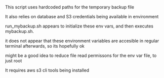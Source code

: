 This script uses hardcoded paths for the temporary backup file

It also relies on database and S3 credentials being available in environment

run_mybackup.sh appears to initialize these env vars, and then executes mybackup.sh.

it does not appear that these environment variables are accesible in regular terminal afterwards, so its hopefully ok

might be a good idea to reduce file read permissons for the env var file, to just root

It requires aws s3 cli tools being installed